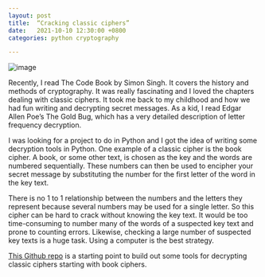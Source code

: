```yaml
---
layout: post
title:  “Cracking classic ciphers”
date:   2021-10-10 12:30:00 +0800
categories: python cryptography

---
```


![image](/assets/sample.png)


Recently, I read The Code Book by Simon Singh. It covers the history and methods of cryptography.
It was really fascinating and I loved the chapters dealing with classic ciphers. It took me back to 
my childhood and how we had fun writing and decrypting secret messages. As a kid, I read Edgar Allen Poe’s
The Gold Bug, which has a very detailed description of letter frequency decryption. 

I was looking for a project to do in Python and I got the idea of writing some decryption tools in Python.
One example of a classic cipher is the book cipher. A book, or some other text, is chosen as the key and the
words are numbered sequentially. These numbers can then be used to encipher your secret message by
substituting the number for the first letter of the word in the key text.

There is no 1 to 1 relationship between the numbers and the letters they represent because several numbers
may be used for a single letter. So this cipher can be hard to crack without knowing the key text. It would be
too time-consuming to number many of the words of a suspected key text and prone to counting errors.
Likewise, checking a large number of suspected key texts is a huge task. Using a computer is the best strategy.

[This Github repo](https://github.com/OsakaStarbux/book-cipher) is a starting point to build out some tools for decrypting classic ciphers starting with book ciphers.
